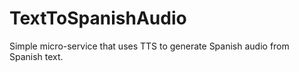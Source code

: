 # TextToSpanishAudio
Simple micro-service that uses TTS to generate Spanish audio from Spanish text.
